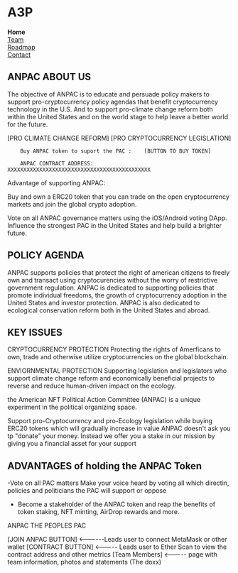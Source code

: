 # A3P
<div class="outter">
    <div><strong>Home</strong></div>
    <div><a href="https://the-zeitgeist-movement.github.io/A3P/team">Team</a></div>
    <div><a href="https://the-zeitgeist-movement.github.io/A3P/roadmap">Roadmap</a></div>
    <div><a href="https://the-zeitgeist-movement.github.io/A3P/contact">Contact</a></div>
</div>

## ANPAC ABOUT US

The objective of ANPAC is to educate and persuade policy makers to support pro-cryptocurrency policy agendas that benefit cryptocurrency technology in the U.S. And to support pro-climate change reform both within the United States and on the world stage to help leave a better world for the future.

[PRO CLIMATE CHANGE REFORM]      [PRO CRYPTOCURRENCY LEGISLATION]    





        Buy ANPAC token to suport the PAC :    [BUTTON TO BUY TOKEN] 
        
        ANPAC CONTRACT ADDRESS: XXXXXXXXXXXXXXXXXXXXXXXXXXXXXXXXXXXXXXXXXXXXX
        
        
 Advantage of supporting ANPAC:
 
 Buy and own a ERC20 token that you can trade on the open cryptocurrency markets and join the global crypto adoption.
 
 Vote on all ANPAC governance matters using the iOS/Android voting DApp. Influence the strongest PAC in the United States and help build a brighter future.  
 
## POLICY AGENDA 
 
 ANPAC supports policies that protect the right of american citizens to freely own and transact using cryptocurencies without the worry of restrictive government regulation. ANPAC is dedicated to supporting policies that promote individual freedoms, the growth of cryptocurrency adoption in the United States and investor protection. 
 ANPAC is also dedicated to ecological conservation reform both in the United States and abroad.
 
 ## KEY ISSUES 
 
CRYPTOCURRENCY PROTECTION
Protecting the rights of Amerficans to own, trade and otherwise utilize cryptocurrencies on the global blockchain. 

ENVIORNMENTAL PROTECTION
Supporting legislation and legislators who support climate change reform and economically beneficial projects to reverse and reduce human-driven impact on the ecology. 

the American NFT Political Action Committee (ANPAC) is a unique experiment in the political organizing space. 

Support pro-Cryptocurrency and pro-Ecology legislation while buying ERC20 tokens which will gradually increase in value
ANPAC doesn't ask you tp "donate" your money. Instead we offer you a stake in our mission by giving you a financial asset for your support 


## ADVANTAGES of holding the ANPAC Token 

  -Vote on all PAC matters
    Make your voice heard by voting all which directin, policies and politicians the PAC will support or oppose
    
  - Become a stakeholder of the ANPAC token and reap the benefits of token staking, NFT minting, AirDrop rewards and more. 
  
  ANPAC    THE PEOPLES PAC 


[JOIN ANPAC BUTTON] <------Leads user to connect MetaMask or other wallet 
[CONTRACT BUTTON] <----- Leads user to Ether Scan to view the contract address and other metrics 
[Team Members] <----- page with team information, photos and statements  (The doxx)  
 

